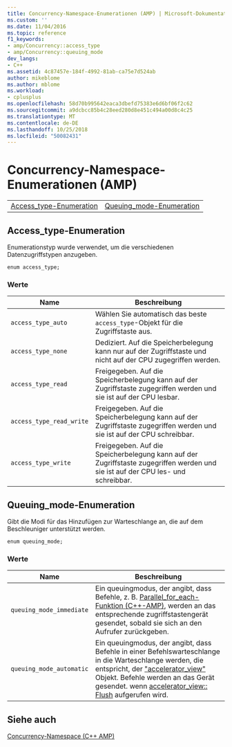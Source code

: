 ```yaml
---
title: Concurrency-Namespace-Enumerationen (AMP) | Microsoft-Dokumentation
ms.custom: ''
ms.date: 11/04/2016
ms.topic: reference
f1_keywords:
- amp/Concurrency::access_type
- amp/Concurrency::queuing_mode
dev_langs:
- C++
ms.assetid: 4c87457e-184f-4992-81ab-ca75e7d524ab
author: mikeblome
ms.author: mblome
ms.workload:
- cplusplus
ms.openlocfilehash: 58d70b995642eaca3dbefd75383e6d6bf06f2c62
ms.sourcegitcommit: a9dcbcc85b4c28eed280d8e451c494a00d8c4c25
ms.translationtype: MT
ms.contentlocale: de-DE
ms.lasthandoff: 10/25/2018
ms.locfileid: "50082431"
---
```

# <a name="concurrency-namespace-enums-amp"></a>Concurrency-Namespace-Enumerationen (AMP)

|||
|-|-|
|[Access_type-Enumeration](#access_type)|[Queuing_mode-Enumeration](#queuing_mode)|

##  <a name="access_type"></a>  Access_type-Enumeration

Enumerationstyp wurde verwendet, um die verschiedenen Datenzugriffstypen anzugeben.

```
enum access_type;
```

### <a name="values"></a>Werte

|Name|Beschreibung|
|----------|-----------------|
|`access_type_auto`|Wählen Sie automatisch das beste `access_type`-Objekt für die Zugriffstaste aus.|
|`access_type_none`|Dediziert. Auf die Speicherbelegung kann nur auf der Zugriffstaste und nicht auf der CPU zugegriffen werden.|
|`access_type_read`|Freigegeben. Auf die Speicherbelegung kann auf der Zugriffstaste zugegriffen werden und sie ist auf der CPU lesbar.|
|`access_type_read_write`|Freigegeben. Auf die Speicherbelegung kann auf der Zugriffstaste zugegriffen werden und sie ist auf der CPU schreibbar.|
|`access_type_write`|Freigegeben. Auf die Speicherbelegung kann auf der Zugriffstaste zugegriffen werden und sie ist auf der CPU les- und schreibbar.|

##  <a name="queuing_mode"></a>  Queuing_mode-Enumeration

Gibt die Modi für das Hinzufügen zur Warteschlange an, die auf dem Beschleuniger unterstützt werden.

```
enum queuing_mode;
```

### <a name="values"></a>Werte

|Name|Beschreibung|
|----------|-----------------|
|`queuing_mode_immediate`|Ein queuingmodus, der angibt, dass Befehle, z. B. [Parallel_for_each-Funktion (C++-AMP)](concurrency-namespace-functions-amp.md#parallel_for_each), werden an das entsprechende zugriffstastengerät gesendet, sobald sie sich an den Aufrufer zurückgeben.|
|`queuing_mode_automatic`|Ein queuingmodus, der angibt, dass Befehle in einer Befehlswarteschlange in die Warteschlange werden, die entspricht, der ["accelerator_view"](accelerator-view-class.md) Objekt. Befehle werden an das Gerät gesendet. wenn [accelerator_view:: Flush](accelerator-view-class.md#flush) aufgerufen wird.|

## <a name="see-also"></a>Siehe auch

[Concurrency-Namespace (C++ AMP)](concurrency-namespace-cpp-amp.md)
